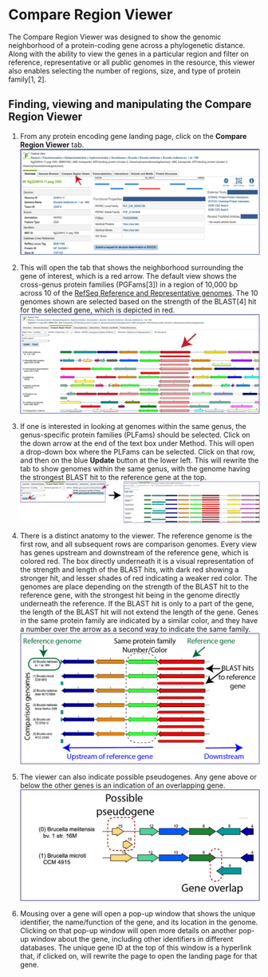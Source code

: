 # Compare Region Viewer

The Compare Region Viewer was designed to show the genomic neighborhood of a protein-coding gene across a phylogenetic distance. Along with the ability to view the genes in a particular region and filter on reference, representative or all public genomes in the resource, this viewer also enables selecting the number of regions, size, and type of protein family[1, 2].

## Finding, viewing and manipulating the Compare Region Viewer
1.	From any protein encoding gene landing page, click on the **Compare Region Viewer** tab.
![Compare Region View tab on the Feature Landing page](./images/Figure_1_CRV_tab.png "Compare Region Viewer tab.")

2.	This will open the tab that shows the neighborhood surrounding the gene of interest, which is a red arrow.  The default view shows the cross-genus protein families (PGFams[3]) in a region of 10,000 bp across 10 of the [RefSeq Reference and Representative genomes](https://www.ncbi.nlm.nih.gov/refseq/about/prokaryotes/).  The 10 genomes shown are selected based on the strength of the BLAST[4] hit for the selected gene, which is depicted in red. 
![Default Compare Region View](./images/Figure_2_Defaule_CRV.png "Default Compare Region View.")

3.	If one is interested in looking at genomes within the same genus, the genus-specific protein families (PLFams) should be selected. Click on the down arrow at the end of the text box under Method.  This will open a drop-down box where the PLFams can be selected.  Click on that row, and then on the blue **Update** button at the lower left.  This will rewrite the tab to show genomes within the same genus, with the genome having the strongest BLAST hit to the reference gene at the top. 
![Change to PLFam](./images/Figure_3_Change_PLFams.png "Change to PLFam.")

4.	There is a distinct anatomy to the viewer.  The reference genome is the first row, and all subsequent rows are comparison genomes.  Every view has genes upstream and downstream of the reference gene, which is colored red.  The box directly underneath it is a visual representation of the strength and length of the BLAST hits, with dark red showing a stronger hit, and lesser shades of red indicating a weaker red color.  The genomes are place depending on the strength of the BLAST hit to the reference gene, with the strongest hit being in the genome directly underneath the reference.  If the BLAST hit is only to a part of the gene, the length of the BLAST hit will not extend the length of the gene.  Genes in the same protein family are indicated by a similar color, and they have a number over the arrow as a second way to indicate the same family.
![Viewer Anatomy](./images/Figure_4_Anatomy_of_Viewer.png "Viewer Anatomy.")

5.	The viewer can also indicate possible pseudogenes.  Any gene above or below the other genes is an indication of an overlapping gene.
![Gene Overlap](./images/Figure_5-Gene_overlap.png "Gene Overlap.")

6.	Mousing over a gene will open a pop-up window that shows the unique identifier, the name/function of the gene, and its location in the genome.  Clicking on that pop-up window will open more details on another pop-up window about the gene, including other identifiers in different databases.  The unique gene ID at the top of this window is a hyperlink that, if clicked on, will rewrite the page to open the landing page for that gene.


